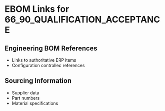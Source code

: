 # EBOM Links for 66_90_QUALIFICATION_ACCEPTANCE

## Engineering BOM References
- Links to authoritative ERP items
- Configuration controlled references

## Sourcing Information
- Supplier data
- Part numbers
- Material specifications
